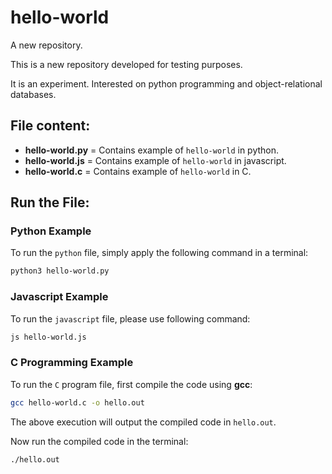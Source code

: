 # hello-world

A new repository.

This is a new repository developed for testing purposes.

It is an experiment. Interested on python programming and object-relational databases.

## File content:

- **hello-world.py** = Contains example of `hello-world` in python.
- **hello-world.js** = Contains example of `hello-world` in javascript.
- **hello-world.c** = Contains example of `hello-world` in C.

## Run the File:

### Python Example

To run the `python` file, simply apply the following command in a terminal:

```bash
python3 hello-world.py
```

### Javascript Example

To run the `javascript` file, please use following command:

```bash
js hello-world.js
```

### C Programming Example

To run the `C` program file, first compile the code using **gcc**:

```bash
gcc hello-world.c -o hello.out
```

The above execution will output the compiled code in `hello.out`.
    
Now run the compiled code in the terminal:
    
```bash
./hello.out
```
